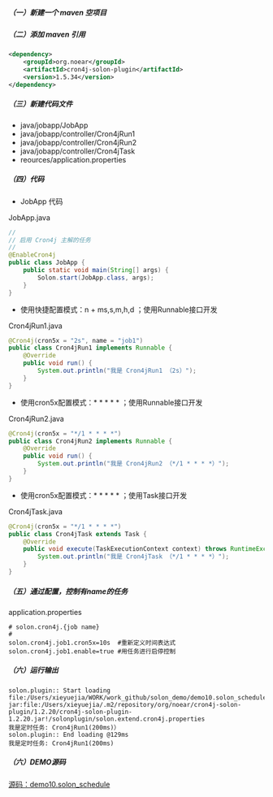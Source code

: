 ##### （一）新建一个 maven 空项目

##### （二）添加 maven 引用
```xml
<dependency>
    <groupId>org.noear</groupId>
    <artifactId>cron4j-solon-plugin</artifactId>
    <version>1.5.34</version>
</dependency>
```

##### （三）新建代码文件
* java/jobapp/JobApp
* java/jobapp/controller/Cron4jRun1
* java/jobapp/controller/Cron4jRun2
* java/jobapp/controller/Cron4jTask
* reources/application.properties

##### （四）代码

* JobApp 代码

JobApp.java
```java
//
// 启用 Cron4j 主解的任务
//
@EnableCron4j
public class JobApp {
    public static void main(String[] args) {
        Solon.start(JobApp.class, args);
    }
}

```

* 使用快捷配置模式：n + ms,s,m,h,d ；使用Runnable接口开发

Cron4jRun1.java
```java
@Cron4j(cron5x = "2s", name = "job1")
public class Cron4jRun1 implements Runnable {
    @Override
    public void run() {
        System.out.println("我是 Cron4jRun1 （2s）");
    }
}
```

* 使用cron5x配置模式：* * * * * ；使用Runnable接口开发

Cron4jRun2.java
```java
@Cron4j(cron5x = "*/1 * * * *")
public class Cron4jRun2 implements Runnable {
    @Override
    public void run() {
        System.out.println("我是 Cron4jRun2 （*/1 * * * *）");
    }
}

```

* 使用cron5x配置模式：* * * * * ；使用Task接口开发

Cron4jTask.java
```java
@Cron4j(cron5x = "*/1 * * * *")
public class Cron4jTask extends Task {
    @Override
    public void execute(TaskExecutionContext context) throws RuntimeException 
        System.out.println("我是 Cron4jTask （*/1 * * * *）");
    }
}
```

##### （五）通过配置，控制有name的任务

application.properties
```properties
# solon.cron4j.{job name}
#
solon.cron4j.job1.cron5x=10s  #重新定义时间表达式
solon.cron4j.job1.enable=true #用任务进行启停控制
```

##### （六）运行输出
```
solon.plugin:: Start loading
file:/Users/xieyuejia/WORK/work_github/solon_demo/demo10.solon_schedule/target/classes/application.properties
jar:file:/Users/xieyuejia/.m2/repository/org/noear/cron4j-solon-plugin/1.2.20/cron4j-solon-plugin-1.2.20.jar!/solonplugin/solon.extend.cron4j.properties
我是定时任务: Cron4jRun1(200ms)）
solon.plugin:: End loading @129ms
我是定时任务: Cron4jRun1(200ms)
```

##### （六）DEMO源码
[源码：demo10.solon_schedule](https://gitee.com/noear/solon_demo/tree/master/demo10.solon_schedule)
